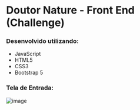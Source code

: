 # Doutor Nature - Front End (Challenge)

### Desenvolvido utilizando:

- JavaScript
- HTML5
- CSS3
- Bootstrap 5

### Tela de Entrada:

![image](https://user-images.githubusercontent.com/91096652/196525834-2f02d0b0-b9d9-4b3f-97fd-252cc60d8785.png)
